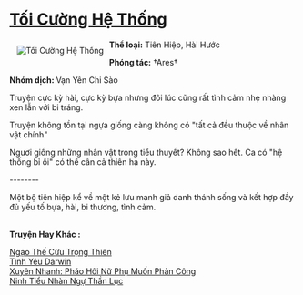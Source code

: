 <a href="https://utruyen.com/toi-cuong-he-thong/16293/" title="Tối Cường Hệ Thống"><h1>Tối Cường Hệ Thống</h1></a><div style="display:table"><img align="right" style="float: left; padding: 10px;" src="https://utruyen.com/images/story/200x260/toi-cuong-he-thong.jpg" alt="Tối Cường Hệ Thống"><b>Thể loại:</b> Tiên Hiệp, Hài Hước<p></p><b>Phóng tác:</b> †Ares†<p></p><b>Nhóm dịch: </b>Vạn Yên Chi Sào<p></p>Truyện cực kỳ hài, cực kỳ bựa nhưng đôi lúc cũng rất tình cảm nhẹ nhàng xen lẫn với bi tráng.<p></p>Truyện không tồn tại ngựa giống càng không có "tất cả đều thuộc về nhân vật chính"<p></p>Ngươi giống những nhân vật trong tiểu thuyết? Không sao hết. Ca có "hệ thống bỉ ổi" có thể cân cả thiên hạ này.<p></p>--------<p></p>Một bộ tiên hiệp kể về một kẻ lưu manh giả danh thánh sống và kết hợp đầy đủ yếu tố bựa, hài, bi thương, tình cảm. </div><p><br><b>Truyện Hay Khác :</b></p><a href="https://utruyen.com/ngao-the-cuu-trong-thien/1879/" alt="Ngạo Thế Cửu Trọng Thiên">Ngạo Thế Cửu Trọng Thiên</a><br/><a href="https://github.com/quanluxury/ngontinhhot/tree/master/truyenhay/18910/" alt="Tình Yêu Darwin">Tình Yêu Darwin</a><br/><a href="https://github.com/quanluxury/ngontinhhot/tree/master/truyenhay/19273/" alt="Xuyên Nhanh: Pháo Hôi Nữ Phụ Muốn Phản Công">Xuyên Nhanh: Pháo Hôi Nữ Phụ Muốn Phản Công</a><br/><a href="https://github.com/quanluxury/ngontinhhot/tree/master/truyenhay/17366/" alt="Ninh Tiểu Nhàn Ngự Thần Lục">Ninh Tiểu Nhàn Ngự Thần Lục</a><br/>